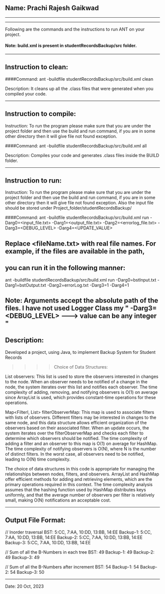 ## Name: Prachi Rajesh Gaikwad

-----------------------------------------------------------------------
-----------------------------------------------------------------------


Following are the commands and the instructions to run ANT on your project.
#### Note: build.xml is present in studentRecordsBackup/src folder.

-----------------------------------------------------------------------
## Instruction to clean:

####Command: ant -buildfile studentRecordsBackup/src/build.xml clean

Description: It cleans up all the .class files that were generated when you
compiled your code.

-----------------------------------------------------------------------
## Instruction to compile:
Instruction: To run the program please make sure that you are under the project folder and then use the build and run command, if you are in some other directory then it will give file not found exception.

####Command: ant -buildfile studentRecordsBackup/src/build.xml all

Description: Compiles your code and generates .class files inside the BUILD folder.

-----------------------------------------------------------------------
## Instruction to run:
Instruction: To run the program please make sure that you are under the project folder and then use the build and run command, if you are in some other directory then it will give file not found exception. Also the input file should be stored under Project_folder/studentRecordsBackup/

####Command: ant -buildfile studentRecordsBackup/src/build.xml run -Darg0=<input_file.txt> -Darg1=<output_file.txt> -Darg2=<errorlog_file.txt> -Darg3=<DEBUG_LEVEL> -Darg4=<UPDATE_VALUE>

## Replace <fileName.txt> with real file names. For example, if the files are available in the path,
## you can run it in the following manner:

 ant -buildfile studentRecordsBackup/src/build.xml run -Darg0=bstInput.txt -Darg1=bstOutput.txt -Darg2=errorLog.txt -Darg3=1 -Darg4=1

Note: Arguments accept the absolute path of the files.
I have not used Logger Class my " -Darg3=<DEBUG_LEVEL> ---> value can be any integer "
-----------------------------------------------------------------------
## Description: 
Developed a project, using Java, to implement Backup System for Student Records


>>>>Choice of Data Structures:

List<ObserverI> observers: This list is used to store the observers interested in changes to the node. When an observer needs to be notified of a change in the node, the system iterates over this list and notifies each observer. The time complexity of adding, removing, and notifying observers is O(1) on average since ArrayList is used, which provides constant-time operations for these operations.

Map<FilterI, List<ObserverI>> filterObserverMap: This map is used to associate filters with lists of observers. Different filters may be interested in changes to the same node, and this data structure allows efficient organization of the observers based on their associated filter. When an update occurs, the system iterates over the filterObserverMap and checks each filter to determine which observers should be notified. The time complexity of adding a filter and an observer to this map is O(1) on average for HashMap. The time complexity of notifying observers is O(N), where N is the number of distinct filters. In the worst case, all observers need to be notified, leading to O(N) time complexity.

The choice of data structures in this code is appropriate for managing the relationships between nodes, filters, and observers. ArrayList and HashMap offer efficient methods for adding and retrieving elements, which are the primary operations required in this context. The time complexity analysis assumes that the hashing function used by HashMap distributes keys uniformly, and that the average number of observers per filter is relatively small, making O(N) notifications an acceptable cost.

-----------------------------------------------------------------------
## Output File Format: 

 // Inorder traversal
BST: 5:CC, 7:AA, 10:DD, 13:BB, 14:EE
Backup-1: 5:CC, 7:AA, 10:DD, 13:BB, 14:EE
Backup-2: 5:CC, 7:AA, 10:DD, 13:BB, 14:EE
Backup-3: 5:CC, 7:AA, 10:DD, 13:BB, 14:EE

// Sum of all the B-Numbers in each tree
BST: 49
Backup-1: 49
Backup-2: 49
Backup-3: 49

// Sum of all the B-Numbers after increment
BST: 54
Backup-1: 54
Backup-2: 54
Backup-3: 50

-----------------------------------------------------------------------
Date: 20 Oct, 2023 
